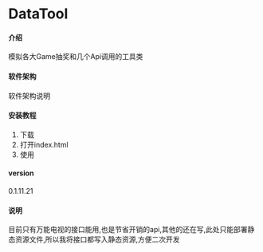 # DataTool

#### 介绍
 模拟各大Game抽奖和几个Api调用的工具类

#### 软件架构
软件架构说明


#### 安装教程

1.  下载
2.  打开index.html
3.  使用

#### version
0.1.11.21
#### 说明

目前只有万能电视的接口能用,也是节省开销的api,其他的还在写,此处只能部署静态资源文件,所以我将接口都写入静态资源,方便二次开发

